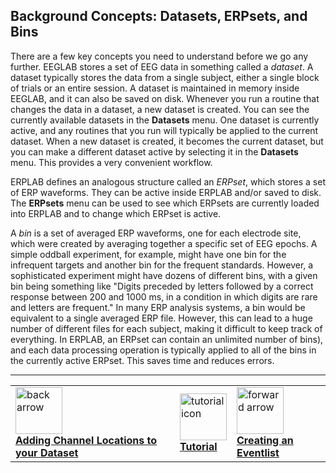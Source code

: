 ## Background Concepts: Datasets, ERPsets, and Bins
There are a few key concepts you need to understand before we go any further.  EEGLAB stores a set of EEG data in something called a _dataset_.  A dataset typically stores the data from a single subject, either a single block of trials or an entire session.  A dataset is maintained in memory inside EEGLAB, and it can also be saved on disk.  Whenever you run a routine that changes the data in a dataset, a new dataset is created.  You can see the currently available datasets in the **Datasets** menu.  One dataset is currently active, and any routines that you run will typically be applied to the current dataset.  When a new dataset is created, it becomes the current dataset, but you can make a different dataset active by selecting it in the **Datasets** menu.  This provides a very convenient workflow.

ERPLAB defines an analogous structure called an _ERPset_, which stores a set of ERP waveforms.  They can be active inside ERPLAB and/or saved to disk.  The **ERPsets** menu can be used to see which ERPsets are currently loaded into ERPLAB and to change which ERPset is active.

A _bin_ is a set of averaged ERP waveforms, one for each electrode site, which were created by averaging together a specific set of EEG epochs.  A simple oddball experiment, for example, might have one bin for the infrequent targets and another bin for the frequent standards.  However, a sophisticated experiment might have dozens of different bins, with a given bin being something like "Digits preceded by letters followed by a correct response between 200 and 1000 ms, in a condition in which digits are rare and letters are frequent." In many ERP analysis systems, a bin would be equivalent to a single averaged ERP file.  However, this can lead to a huge number of different files for each subject, making it difficult to keep track of everything. In ERPLAB, an ERPset can contain an unlimited number of bins), and each data processing operation is typically applied to all of the bins in the currently active ERPset.  This saves time and reduces errors.

----
<table style="width:100%">
  <tr>
    <td><a href="./Adding-Channel-Locations-to-your-Dataset:-Tutorial"> <img src="https://github.com/lucklab/erplab/wiki/images/ionicicons/ios7-arrow-back.png" alt="back arrow" height="75"><br> <b> Adding Channel Locations to your Dataset </a></td>
    <td><a href="./Tutorial"> <img src="https://github.com/lucklab/erplab/wiki/images/ionicicons/ios7-copy.png" alt="tutorial icon" height="75"><br> <b> Tutorial</a></td>
    <td><a href="./Creating-an-EventList:-ERPLAB-Functions:-Tutorial"> <img src="https://github.com/lucklab/erplab/wiki/images/ionicicons/ios7-arrow-forward.png" alt="forward arrow" height="75"><br> <b> Creating an Eventlist </a></td>
  </tr>
</table>